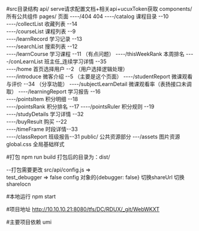 #src目录结构
api/ serve请求配置文档+相关api+ucuxToken获取
components/  所有公共组件
pages/ 页面
----/404 404
----/catalog 课程目录 --10   
----/collectList 收藏列表 --14  
----/courseList  课程列表 --9       
----/learnRecord 学习记录 --13  
----/searchList 搜索列表 --12    
----/learnCourse 学习课程 --11  （有点问题） 
----/thisWeekRank 本周排名
----/conLearnList 班主任_连续学习详情 --35  
----/home 首页选择用户 --2  （用户选择逻辑处理）            
----/introduce 微客介绍 --5  （主要是这个页面）
----/studentReport 微课观看与评价 --34  （分享功能）
----/subjectLearnDetail 微课观看率（表扬接口未调取） 
----/learningReport 学习报告 --16   
----/pointsItem 积分明细 --18       
----/pointsRank 积分排名 --17
----/pointsRuler 积分规则 --19  
----/studyDetails 学习详情 --32        
----/buyResult 购买 --22   
----/timeFrame 时段详情--33  
----/classReport 班级报告--31 
public/ 公共资源部分
---/assets 图片资源
global.css 全局基础样式

#打包
npm run build
打包后的目录为：dist/

--打包需要更改 src/api/config.js =>  
test_debugger => false
config 对象的{debugger: false}
切换shareUrl 切换shareIocn

#本地运行
npm start

#项目地址
http://10.10.10.21:8080/tfs/DC/RDUX/_git/WebWKXT

#主要项目依赖
umi



